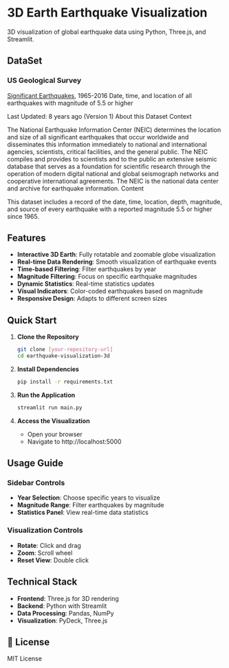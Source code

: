 # 3D Earth Earthquake Visualization

3D visualization of global earthquake data using Python, Three.js, and Streamlit.

## DataSet

### US Geological Survey
[Significant Earthquakes](https://www.kaggle.com/datasets/usgs/earthquake-database), 1965-2016
Date, time, and location of all earthquakes with magnitude of 5.5 or higher

Last Updated: 8 years ago (Version 1)
About this Dataset
Context

The National Earthquake Information Center (NEIC) determines the location and size of all significant earthquakes that occur worldwide and disseminates this information immediately to national and international agencies, scientists, critical facilities, and the general public. The NEIC compiles and provides to scientists and to the public an extensive seismic database that serves as a foundation for scientific research through the operation of modern digital national and global seismograph networks and cooperative international agreements. The NEIC is the national data center and archive for earthquake information.
Content

This dataset includes a record of the date, time, location, depth, magnitude, and source of every earthquake with a reported magnitude 5.5 or higher since 1965.

## Features

- **Interactive 3D Earth**: Fully rotatable and zoomable globe visualization
- **Real-time Data Rendering**: Smooth visualization of earthquake events
- **Time-based Filtering**: Filter earthquakes by year
- **Magnitude Filtering**: Focus on specific earthquake magnitudes
- **Dynamic Statistics**: Real-time statistics updates
- **Visual Indicators**: Color-coded earthquakes based on magnitude
- **Responsive Design**: Adapts to different screen sizes

## Quick Start

1. **Clone the Repository**
   ```bash
   git clone [your-repository-url]
   cd earthquake-visualization-3d
   ```

2. **Install Dependencies**
   ```bash
   pip install -r requirements.txt
   ```

3. **Run the Application**
   ```bash
   streamlit run main.py
   ```

4. **Access the Visualization**
   - Open your browser
   - Navigate to http://localhost:5000

## Usage Guide

### Sidebar Controls
- **Year Selection**: Choose specific years to visualize
- **Magnitude Range**: Filter earthquakes by magnitude
- **Statistics Panel**: View real-time data statistics

### Visualization Controls
- **Rotate**: Click and drag
- **Zoom**: Scroll wheel
- **Reset View**: Double click

## Technical Stack

- **Frontend**: Three.js for 3D rendering
- **Backend**: Python with Streamlit
- **Data Processing**: Pandas, NumPy
- **Visualization**: PyDeck, Three.js





## 📄 License

MIT License 
